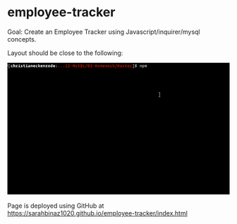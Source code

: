 # employee-tracker


Goal: Create an Employee Tracker using Javascript/inquirer/mysql concepts.

Layout should be close to the following: 

![image of markdown](./Assets/employee-tracker.gif)

Page is deployed using GitHub at https://sarahbinaz1020.github.io/employee-tracker/index.html